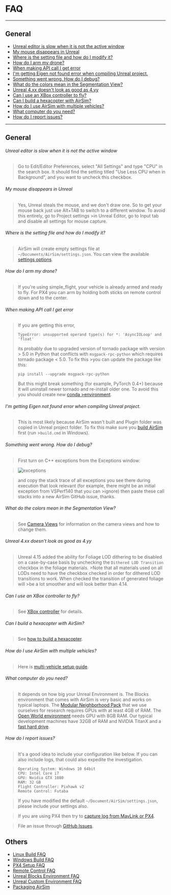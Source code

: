 # FAQ

---

## General

* [Unreal editor is slow when it is not the active window](#unreal-editor-is-slow-when-it-is-not-the-active-window)
* [My mouse disappears in Unreal](#my-mouse-disappears-in-unreal)
* [Where is the setting file and how do I modify it?](#where-is-the-setting-file-and-how-do-i-modify-it)
* [How do I arm my drone?](#how-do-i-arm-my-drone)
* [When making API call I get error](#when-making-api-call-i-get-error)
* [I'm getting Eigen not found error when compiling Unreal project.](#im-getting-eigen-not-found-error-when-compiling-unreal-project)
* [Something went wrong. How do I debug?](#something-went-wrong-how-do-i-debug)
* [What do the colors mean in the Segmentation View?](#what-do-the-colors-mean-in-the-segmentation-view)
* [Unreal 4.xx doesn't look as good as 4.yy](#unreal-4xx-doesnt-look-as-good-as-4yy)
* [Can I use an XBox controller to fly?](#can-i-use-an-xbox-controller-to-fly)
* [Can I build a hexacopter with AirSim?](#can-i-build-a-hexacopter-with-airsim)
* [How do I use AirSim with multiple vehicles?](#how-do-i-use-airsim-with-multiple-vehicles)
* [What computer do you need?](#what-computer-do-you-need)
* [How do I report issues?](#how-do-i-report-issues)

---

<!-- ======================================================================= -->
## General
<!-- ======================================================================= -->

###### Unreal editor is slow when it is not the active window

>Go to Edit/Editor Preferences, select "All Settings" and type "CPU" in the search box.
>It should find the setting titled "Use Less CPU when in Background", and you want to uncheck this checkbox.

<!-- ======================================================================= -->

###### My mouse disappears in Unreal

>Yes, Unreal steals the mouse, and we don't draw one.  So to get your mouse back just use Alt+TAB to switch to a different window. To avoid this entirely, go to Project settings >in Unreal Editor, go to Input tab and disable all settings for mouse capture.

<!-- ======================================================================= -->

###### Where is the setting file and how do I modify it?

>AirSim will create empty settings file at `~/Documents/AirSim/settings.json`. You can view the available [settings options](settings.md).

<!-- ======================================================================= -->

###### How do I arm my drone?

>If you're using simple_flight, your vehicle is already armed and ready to fly. For PX4 you can arm by holding both sticks on remote control down and to the center.

<!-- ======================================================================= -->

###### When making API call I get error

>If you are getting this error,
>```
>TypeError: unsupported operand type(s) for *: 'AsyncIOLoop' and 'float'
>```
>its probably due to upgraded version of tornado package with version > 5.0 in Python that conflicts with `msgpack-rpc-python` which requires tornado package < 5.0. To fix this >you can update the package like this:
>```
>pip install --upgrade msgpack-rpc-python
>```
>But this might break something (for example, PyTorch 0.4+) because it will uninstall newer tornado and re-install older one. To avoid this you should create new [conda >environment](https://conda.io/docs/user-guide/tasks/manage-environments.html).

<!-- ======================================================================= -->

###### I'm getting Eigen not found error when compiling Unreal project.
>This is most likely because AirSim wasn't built and Plugin folder was copied in Unreal project folder. To fix this make sure you [build AirSim](build_windows.md) first (run >`build.cmd` in Windows).

<!-- ======================================================================= -->

###### Something went wrong. How do I debug?

>First turn on C++ exceptions from the Exceptions window:

>![exceptions](images/exceptions.png)

>and copy the stack trace of all exceptions you see there during execution that look relevant (for example, there might be an initial exception from VSPerf140 that you can >ignore) then paste these call stacks into a new AirSim GitHub issue, thanks.

<!-- ======================================================================= -->

###### What do the colors mean in the Segmentation View?

>See [Camera Views](camera_views.md) for information on the camera views and how to change them.

<!-- ======================================================================= -->

###### Unreal 4.xx doesn't look as good as 4.yy

>Unreal 4.15 added the ability for Foliage LOD dithering to be disabled on a case-by-case basis by unchecking the `Dithered LOD Transition` checkbox in the foliage materials. >Note that all materials used on all LODs need to have the checkbox checked in order for dithered LOD transitions to work.  When checked the transition of generated foliage will >be a lot smoother and will look better than 4.14.

<!-- ======================================================================= -->

###### Can I use an XBox controller to fly?

>See [XBox controller](xbox_controller.md) for details.

<!-- ======================================================================= -->

###### Can I build a hexacopter with AirSim?

>See [how to build a hexacopter](https://github.com/microsoft/airsim/wiki/hexacopter).

<!-- ======================================================================= -->

###### How do I use AirSim with multiple vehicles?

>Here is [multi-vehicle setup guide](multi_vehicle.md).

<!-- ======================================================================= -->

###### What computer do you need?
>It depends on how big your Unreal Environment is. The Blocks environment that comes with AirSim is very basic and works on typical laptops. The
>[Modular Neighborhood Pack](https://www.unrealengine.com/marketplace/modular-neighborhood-pack) that we use ourselves for research requires GPUs with at least 4GB of RAM. The
>[Open World environment](https://www.unrealengine.com/marketplace/open-world-demo-collection) needs GPU with 8GB RAM. Our typical development machines have 32GB of RAM and
>NVIDIA TitanX and a [fast hard drive](hard_drive.md).

<!-- ======================================================================= -->

###### How do I report issues?

>It's a good idea to include your configuration like below. If you can also include logs, that could also expedite the investigation.

>```
>Operating System: Windows 10 64bit
>CPU: Intel Core i7
>GPU: Nvidia GTX 1080
>RAM: 32 GB
>Flight Controller: Pixhawk v2
>Remote Control: Futaba
>```

>If you have modified the default `~/Document/AirSim/settings.json`, please include your
>settings also.

>If you are using PX4 then try to [capture log from MavLink or PX4](px4_logging.md).

>File an issue through [GitHub Issues](https://github.com/microsoft/airsim/issues).

<!-- ======================================================================= -->
## Others
<!-- ======================================================================= -->

* [Linux Build FAQ](build_linux.md#faq)
* [Windows Build FAQ](build_windows.md#faq)
* [PX4 Setup FAQ](px4_setup.md#faq)
* [Remote Control FAQ](remote_control.md#faq)
* [Unreal Blocks Environment FAQ](unreal_blocks.md#faq)
* [Unreal Custom Environment FAQ](unreal_custenv.md#faq)
* [Packaging AirSim](build_faq.md#packaging-a-binary-including-the-airsim-plugin)

